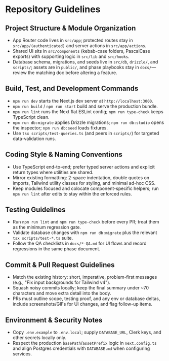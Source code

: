 # Repository Guidelines

## Project Structure & Module Organization
- App Router code lives in `src/app`; protected routes stay in `src/app/(authenticated)` and server actions in `src/app/actions`.
- Shared UI sits in `src/components` (kebab-case folders, PascalCase exports) with supporting logic in `src/lib` and `src/hooks`.
- Database schema, migrations, and seeds live in `src/db`, `drizzle/`, and `scripts/`; assets are in `public/`, and phase playbooks stay in `docs/`—review the matching doc before altering a feature.

## Build, Test, and Development Commands
- `npm run dev` starts the Next.js dev server at `http://localhost:3000`.
- `npm run build` / `npm run start` build and serve the production bundle.
- `npm run lint` runs the Next flat ESLint config; `npm run type-check` keeps TypeScript clean.
- `npm run db:migrate` applies Drizzle migrations; `npm run db:studio` opens the inspector; `npm run db:seed` loads fixtures.
- Use `tsx scripts/test-queries.ts` (and peers in `scripts/`) for targeted data-validation runs.

## Coding Style & Naming Conventions
- Use TypeScript end-to-end; prefer typed server actions and explicit return types where utilities are shared.
- Mirror existing formatting: 2-space indentation, double quotes on imports, Tailwind utility classes for styling, and minimal ad-hoc CSS.
- Keep modules focused and colocate component-specific helpers; run `npm run lint` after edits to stay within the enforced rules.

## Testing Guidelines
- Run `npm run lint` and `npm run type-check` before every PR; treat them as the minimum regression gate.
- Validate database changes with `npm run db:migrate` plus the relevant `tsx scripts/test-*.ts` suite.
- Follow the QA checklists in `docs/*-QA.md` for UI flows and record regressions in the same phase document.

## Commit & Pull Request Guidelines
- Match the existing history: short, imperative, problem-first messages (e.g., "Fix input backgrounds for Tailwind v4").
- Squash noisy commits locally; keep the final summary under ~70 characters and move extra detail into the body.
- PRs must outline scope, testing proof, and any env or database deltas, include screenshots/GIFs for UI changes, and flag follow-up items.

## Environment & Security Notes
- Copy `.env.example` to `.env.local`; supply `DATABASE_URL`, Clerk keys, and other secrets locally only.
- Respect the production `basePath`/`assetPrefix` logic in `next.config.ts` and align Postgres credentials with `DATABASE.md` when configuring services.
